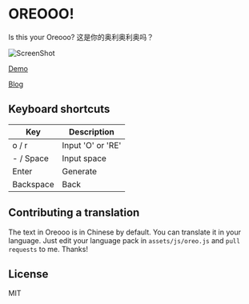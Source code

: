 # OREOOO!

Is this your Oreooo?
这是你的奥利奥利奥吗？

![ScreenShot](assets/screenshot.png)



[Demo](https://ddiu8081.github.io/oreooo/)

[Blog](https://blog.ddiu.site/oreooo/)



## Keyboard shortcuts

| Key       | Description                        |
| --------- | ---------------------------------- |
| o / r     | Input 'O' or 'RE' |
| - / Space | Input space             |
| Enter     | Generate                
| Backspace | Back                        |

## Contributing a translation

The text in Oreooo is in Chinese by default. You can translate it in your language. Just edit your language pack in `assets/js/oreo.js` and  `pull requests` to me. Thanks!

## License

MIT

